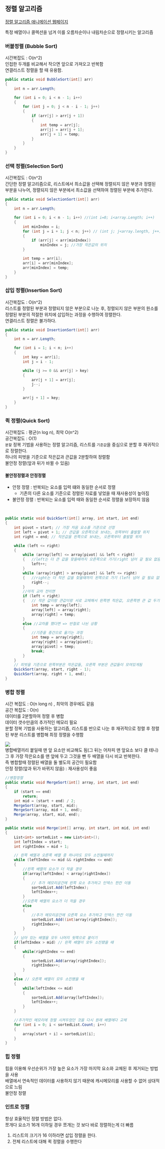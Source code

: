 ## 정렬 알고리즘

[정렬 알고리즘 애니메이션 웹페이지](https://www.cs.usfca.edu/~galles/visualization/ComparisonSort.html)


특정 배열이나 콜렉션을 넘겨 이를 오름차순이나 내림차순으로 정렬시키는 알고리즘

### 버블정렬 (Bubble Sort)
시간복잡도 : O(n^2)<br>
인접한 두개를 비교해서 작으면 앞으로 가져오고 반복함   
연결리스트 정렬을 할 때 유용함.


```c#
public static void BubbleSort(int[] arr)
{
    int n = arr.Length;

    for (int i = 0; i < n - 1; i++)
    {
        for (int j = 0; j < n - i - 1; j++)
        {
            if (arr[j] > arr[j + 1])
            {
                int temp = arr[j];
                arr[j] = arr[j + 1];
                arr[j + 1] = temp;
            }
        }
    }
}
```

### 선택 정렬(Selection Sort)
시간복잡도 : O(n^2)   
간단한 정렬 알고리즘으로, 리스트에서 최소값을 선택해 정렬되지 않은 부분과 정렬된 부분을 나누어, 정렬되지 않은 부분에서 최소값을 선택하여 정렬된 부분에 추가한다.

```c#
public static void SelectionSort(int[] arr)
{
    int n = arr.Length;

    for (int i = 0; i < n - 1; i++) //(int i=0; i<array.Length; i++)
    {
        int minIndex = i;
        for (int j = i + 1; j < n; j++) // (int j; j<array.length, j++)
        {
            if (arr[j] < arr[minIndex])
                minIndex = j; //가장 작은값의 위치
        }

        int temp = arr[i];
        arr[i] = arr[minIndex];
        arr[minIndex] = temp;
    }
}
```

### 삽입 정렬(Insertion Sort) 
시간복잡도 : O(n^2)   
리스트를 정렬된 부분과 정렬되지 않은 부분으로 나눈 후, 정렬되지 않은 부분의 원소를 정렬된 부분의 적절한 위치에 삽입하는 과정을 수행하여 정렬한다.   
연결리스트 정렬은 불가하다.
<!-- 마치 역 버블 정렬처럼 보임-->
```c#
public static void InsertionSort(int[] arr)
{
    int n = arr.Length;

    for (int i = 1; i < n; i++)
    {
        int key = arr[i];
        int j = i - 1;

        while (j >= 0 && arr[j] > key)
        {
            arr[j + 1] = arr[j];
            j--;
        }

        arr[j + 1] = key;
    }
}
```

### 퀵 정렬(Quick Sort)
시간복잡도 : 평균(n log n), 최악 O(n^2)   
공간복잡도 : O(1)   
`분할` 정복 기법을 사용하는 정렬 알고리즘, 리스트를 `기준값`을 중심으로 분할 후 재귀적으로 정렬한다.   
하나의 피벗을 기준으로 작은값과 큰값을 2분할하여 정렬함   
불안정 정렬(앞과 뒤가 바뀔 수 있음)


#### 불안정정렬과 안정정렬

- 안정 정렬 : 반복되는 요소를 입력 떄와 동일한 순서로 정렬 
    - 기존의 다른 요소를 기준으로 정렬된 자료를 넣었을 때 재사용성이 높아짐
- 불안정 정렬 : 반복되는 요소를 입력 때와 동일한 순서로 정렬을 보장하지 않음   
<br>


<!--기준값을 두고 기준값보다 작으면 앞에 큰건 뒤에 넣는다.-->
```c#
public static void QuickSort(int[] array, int start, int end)
{
    int pivot = start; // 가장 처음 요소를 기준으로 선정
    int left = pivot + 1; // 큰값을 오른쪽으로 보내는, 왼쪽부터 출발할 위치
    int right = end; // 작은값을 왼쪽으로 보내는, 오른쪽부터 출발할 위치

    while (left <= right)
    {
        while (array[left] <= array[pivot] && left < right)
        {   //left는 더 큰 값을 찾을때까지 오른쪽으로 가기(right 넘어 갈 필요 없음)
            left++;
        }
        while (array[right] > array[pivot] && left <= right)
        {   //right는 더 작은 값을 찾을때까지 왼쪽으로 가기 (left 넘어 갈 필요 없음)
            right--;
        }
        //아직 교차 전이면
        if (left < right)
        {   // 작은 값이랑 큰값이랑 서로 교체해서 왼쪽엔 작은값, 오른쪽엔 큰 값 두기
            int temp = array[left];
            array[left] = array[right];
            array[right] = temp;
        }
        else //교차를 했다면 => 반절로 나뉜 상황
        {   
            //기준을 중간으로 옮기는 과정
            int tmep = array[right];
            array[right] = array[pivot];
            array[pivot] = tmep;
            break;
        }
    }
    // 피벗을 기준으로 왼쪽부분은 작은값들, 오른쪽 부분은 큰값들이 모여있게됨
    QuickSort(array, start, right - 1);
    QuickSort(array, right + 1, end);
}
```


### 병합 정렬
시간 복잡도 : O(n long n) , 최악의 경우에도 같음   
공간 복잡도 : O(n)  
데이터를 2분할하여 정렬 후 병합   
데이터 갯수만큼의 추가적인 메모리 필요   
분할 정복 기법을 사용하는 알고리즘, 리스트를 반으로 나눈 후 재귀적으로 정렬 후 정렬된 부분 리스트를 병합해 최정 정렬을 수행함

![](./MergeSort.png) <br>
병합배열끼리 붙일때 맨 앞 요소만 비교해도 됨(그 뒤는 어차피 맨 앞요소 보다 클 테니)   
그 후 가장 작은요소를 맨 앞에 두고 그것을 뺀 두 배열을 다시 비교 반복한다.   
즉 병합할때 정렬된 배열을 둘 별도의 공간이 필요함   
안정 정렬(앞과 뒤가 바뀌지 않음) : 재사용성이 좋음
```c#
//병합정렬
public static void MergeSort(int[] array, int start, int end)
{
    if (start == end)
        return;
    int mid = (start + end) / 2;
    MergeSort(array, start, mid);
    MergeSort(array, mid + 1, end);
    Merge(array, start, mid, end);
}

public static void Merge(int[] array, int start, int mid, int end)
{
    List<int> sortedList = new List<int>();
    int leftIndex = start;
    int rightIndex = mid + 1;

    // 왼쪽 배열과 오른쪽 배열 중 하나라도 모두 소진될때까지
    while (leftIndex <= mid && rightIndex <= end)
    {
        //왼쪽 배열의 요소가 더 작을 경우
        if(array[leftIndex] < array[rightIndex])
        {
            // 추가 메모리공간에 왼쪽 요소 추가하고 인덱스 한칸 이동
            sortedList.Add(leftIndex);
            leftIndex++;
        }
        //오른쪽 배열의 요소가 더 작을 경우
        else
        {
            //추가 메모리공간에 오른쪽 요소 추가하고 인덱스 한칸 이동
            sortedList.Add((int)array[rightIndex]);
            rightIndex++;
        }
    }
    // 남아 있는 배열을 모두 나머지 뒷쪽으로 붙이기
    if(leftIndex > mid) // 왼쪽 배열이 모두 소진됐을 때
    {
        while(rightIndex <= end)
        {
            sortedList.Add(array[rightIndex]);
            rightIndex++;
        }                
    }
    else // 오른쪽 배열이 모두 소진됐을 때
    {
        while(leftIndex <= mid)
        {
            sortedList.Add(array[leftIndex]);
            leftIndex++;
        }
    }

    //추가적인 메모리에 정렬 시켜두었던 것을 다시 원래 배열에다 교체
    for (int i = 0; i < sortedList.Count; i++)
    {
        array[start + i] = sortedList[i];
    }
}
```

### 힙 정렬
힙을 이용해 우선순위가 가장 높은 요소가 가장 마지막 요소와 교체된 후 제거되는 방법을 사용   
배열에서 연속적인 데이터를 사용하지 않기 때문에 캐시메모리를 사용할 수 없어 상대적으로 느림   
불안정 정렬

### 인트로 정렬
항상 효율적인 정렬 방법은 없다.  
쪼개다 요소가 16개 이하일 경우 쪼개는 것 보다 바로 정렬하는게 더 빠름
1. 리스트의 크기가 16 이하라면 삽입 정렬을 한다.
2. 전체 리스트에 대해 퀵 정렬을 수행한다